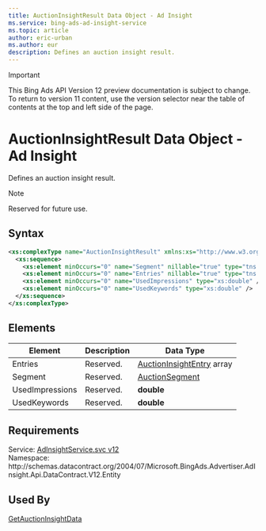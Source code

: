 ```yaml
---
title: AuctionInsightResult Data Object - Ad Insight
ms.service: bing-ads-ad-insight-service
ms.topic: article
author: eric-urban
ms.author: eur
description: Defines an auction insight result.
---
```

> [!IMPORTANT]
> This Bing Ads API Version 12 preview documentation is subject to change. To return to version 11 content, use the version selector near the table of contents at the top and left side of the page.

# AuctionInsightResult Data Object - Ad Insight
Defines an auction insight result.

> [!NOTE]
> Reserved for future use.

## Syntax
```xml
<xs:complexType name="AuctionInsightResult" xmlns:xs="http://www.w3.org/2001/XMLSchema">
  <xs:sequence>
    <xs:element minOccurs="0" name="Segment" nillable="true" type="tns:AuctionSegment" />
    <xs:element minOccurs="0" name="Entries" nillable="true" type="tns:ArrayOfAuctionInsightEntry" />
    <xs:element minOccurs="0" name="UsedImpressions" type="xs:double" />
    <xs:element minOccurs="0" name="UsedKeywords" type="xs:double" />
  </xs:sequence>
</xs:complexType>
```

## <a name="elements"></a>Elements

|Element|Description|Data Type|
|-----------|---------------|-------------|
|<a name="entries"></a>Entries|Reserved.|[AuctionInsightEntry](auctioninsightentry.md) array|
|<a name="segment"></a>Segment|Reserved.|[AuctionSegment](auctionsegment.md)|
|<a name="usedimpressions"></a>UsedImpressions|Reserved.|**double**|
|<a name="usedkeywords"></a>UsedKeywords|Reserved.|**double**|

## Requirements
Service: [AdInsightService.svc v12](https://adinsight.api.bingads.microsoft.com/Api/Advertiser/AdInsight/v12/AdInsightService.svc)  
Namespace: http\://schemas.datacontract.org/2004/07/Microsoft.BingAds.Advertiser.AdInsight.Api.DataContract.V12.Entity  

## Used By
[GetAuctionInsightData](getauctioninsightdata.md)  

